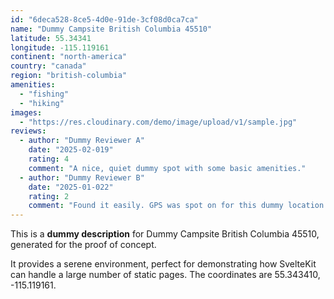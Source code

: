 ```yaml
---
id: "6deca528-8ce5-4d0e-91de-3cf08d0ca7ca"
name: "Dummy Campsite British Columbia 45510"
latitude: 55.34341
longitude: -115.119161
continent: "north-america"
country: "canada"
region: "british-columbia"
amenities:
  - "fishing"
  - "hiking"
images:
  - "https://res.cloudinary.com/demo/image/upload/v1/sample.jpg"
reviews:
  - author: "Dummy Reviewer A"
    date: "2025-02-019"
    rating: 4
    comment: "A nice, quiet dummy spot with some basic amenities."
  - author: "Dummy Reviewer B"
    date: "2025-01-022"
    rating: 2
    comment: "Found it easily. GPS was spot on for this dummy location."
---
```


This is a **dummy description** for Dummy Campsite British Columbia 45510, generated for the proof of concept.

It provides a serene environment, perfect for demonstrating how SvelteKit can handle a large number of static pages. The coordinates are 55.343410, -115.119161.

